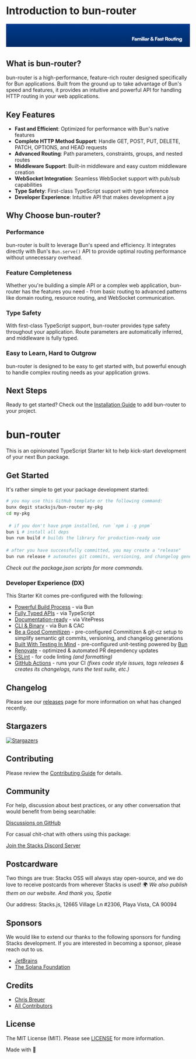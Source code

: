 # Introduction to bun-router

<p align="center"><img src="https://github.com/stacksjs/bun-router/blob/main/.github/art/cover.jpg?raw=true" alt="bun-router"></p>

## What is bun-router?

bun-router is a high-performance, feature-rich router designed specifically for Bun applications. Built from the ground up to take advantage of Bun's speed and features, it provides an intuitive and powerful API for handling HTTP routing in your web applications.

## Key Features

- **Fast and Efficient**: Optimized for performance with Bun's native features
- **Complete HTTP Method Support**: Handle GET, POST, PUT, DELETE, PATCH, OPTIONS, and HEAD requests
- **Advanced Routing**: Path parameters, constraints, groups, and nested routes
- **Middleware Support**: Built-in middleware and easy custom middleware creation
- **WebSocket Integration**: Seamless WebSocket support with pub/sub capabilities
- **Type Safety**: First-class TypeScript support with type inference
- **Developer Experience**: Intuitive API that makes development a joy

## Why Choose bun-router?

### Performance

bun-router is built to leverage Bun's speed and efficiency. It integrates directly with Bun's `Bun.serve()` API to provide optimal routing performance without unnecessary overhead.

### Feature Completeness

Whether you're building a simple API or a complex web application, bun-router has the features you need - from basic routing to advanced patterns like domain routing, resource routing, and WebSocket communication.

### Type Safety

With first-class TypeScript support, bun-router provides type safety throughout your application. Route parameters are automatically inferred, and middleware is fully typed.

### Easy to Learn, Hard to Outgrow

bun-router is designed to be easy to get started with, but powerful enough to handle complex routing needs as your application grows.

## Next Steps

Ready to get started? Check out the [Installation Guide](/install) to add bun-router to your project.

# bun-router

This is an opinionated TypeScript Starter kit to help kick-start development of your next Bun package.

## Get Started

It's rather simple to get your package development started:

```bash
# you may use this GitHub template or the following command:
bunx degit stacksjs/bun-router my-pkg
cd my-pkg

 # if you don't have pnpm installed, run `npm i -g pnpm`
bun i # install all deps
bun run build # builds the library for production-ready use

# after you have successfully committed, you may create a "release"
bun run release # automates git commits, versioning, and changelog generations
```

_Check out the package.json scripts for more commands._

### Developer Experience (DX)

This Starter Kit comes pre-configured with the following:

- [Powerful Build Process](https://github.com/oven-sh/bun) - via Bun
- [Fully Typed APIs](https://www.typescriptlang.org/) - via TypeScript
- [Documentation-ready](https://vitepress.dev/) - via VitePress
- [CLI & Binary](https://www.npmjs.com/package/bunx) - via Bun & CAC
- [Be a Good Commitizen](https://www.npmjs.com/package/git-cz) - pre-configured Commitizen & git-cz setup to simplify semantic git commits, versioning, and changelog generations
- [Built With Testing In Mind](https://bun.sh/docs/cli/test) - pre-configured unit-testing powered by [Bun](https://bun.sh/docs/cli/test)
- [Renovate](https://renovatebot.com/) - optimized & automated PR dependency updates
- [ESLint](https://eslint.org/) - for code linting _(and formatting)_
- [GitHub Actions](https://github.com/features/actions) - runs your CI _(fixes code style issues, tags releases & creates its changelogs, runs the test suite, etc.)_

## Changelog

Please see our [releases](https://github.com/stacksjs/stacks/releases) page for more information on what has changed recently.

## Stargazers

[![Stargazers](https://starchart.cc/stacksjs/bun-router.svg?variant=adaptive)](https://starchart.cc/stacksjs/bun-router)

## Contributing

Please review the [Contributing Guide](https://github.com/stacksjs/contributing) for details.

## Community

For help, discussion about best practices, or any other conversation that would benefit from being searchable:

[Discussions on GitHub](https://github.com/stacksjs/stacks/discussions)

For casual chit-chat with others using this package:

[Join the Stacks Discord Server](https://discord.gg/stacksjs)

## Postcardware

Two things are true: Stacks OSS will always stay open-source, and we do love to receive postcards from wherever Stacks is used! 🌍 _We also publish them on our website. And thank you, Spatie_

Our address: Stacks.js, 12665 Village Ln #2306, Playa Vista, CA 90094

## Sponsors

We would like to extend our thanks to the following sponsors for funding Stacks development. If you are interested in becoming a sponsor, please reach out to us.

- [JetBrains](https://www.jetbrains.com/)
- [The Solana Foundation](https://solana.com/)

## Credits

- [Chris Breuer](https://github.com/chrisbbreuer)
- [All Contributors](https://github.com/stacksjs/rpx/graphs/contributors)

## License

The MIT License (MIT). Please see [LICENSE](https://github.com/stacksjs/bun-router/tree/main/LICENSE.md) for more information.

Made with 💙

<!-- Badges -->

<!-- [codecov-src]: https://img.shields.io/codecov/c/gh/stacksjs/rpx/main?style=flat-square
[codecov-href]: https://codecov.io/gh/stacksjs/rpx -->
